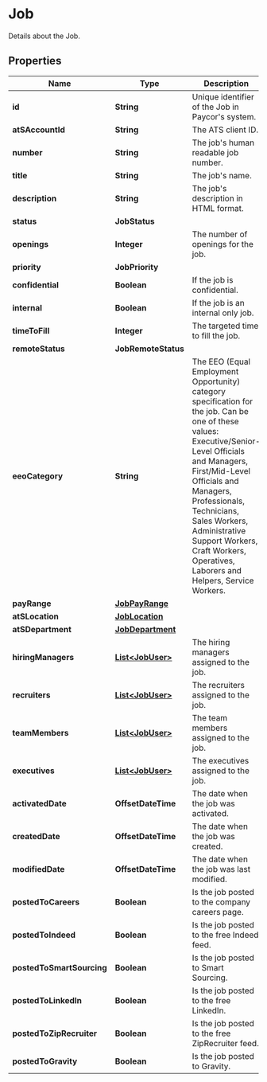 

# Job

Details about the Job.

## Properties

| Name | Type | Description | Notes |
|------------ | ------------- | ------------- | -------------|
|**id** | **String** | Unique identifier of the Job in Paycor&#39;s system. |  [optional] |
|**atSAccountId** | **String** | The ATS client ID. |  [optional] |
|**number** | **String** | The job&#39;s human readable job number. |  [optional] |
|**title** | **String** | The job&#39;s name. |  [optional] |
|**description** | **String** | The job&#39;s description in HTML format. |  [optional] |
|**status** | **JobStatus** |  |  [optional] |
|**openings** | **Integer** | The number of openings for the job. |  [optional] |
|**priority** | **JobPriority** |  |  [optional] |
|**confidential** | **Boolean** | If the job is confidential. |  [optional] |
|**internal** | **Boolean** | If the job is an internal only job. |  [optional] |
|**timeToFill** | **Integer** | The targeted time to fill the job. |  [optional] |
|**remoteStatus** | **JobRemoteStatus** |  |  [optional] |
|**eeoCategory** | **String** | The EEO (Equal Employment Opportunity) category specification for the job. Can be one of these values: Executive/Senior-Level Officials and Managers, First/Mid-Level Officials and Managers, Professionals, Technicians, Sales Workers, Administrative Support Workers, Craft Workers, Operatives, Laborers and Helpers, Service Workers. |  [optional] |
|**payRange** | [**JobPayRange**](JobPayRange.md) |  |  [optional] |
|**atSLocation** | [**JobLocation**](JobLocation.md) |  |  [optional] |
|**atSDepartment** | [**JobDepartment**](JobDepartment.md) |  |  [optional] |
|**hiringManagers** | [**List&lt;JobUser&gt;**](JobUser.md) | The hiring managers assigned to the job. |  [optional] |
|**recruiters** | [**List&lt;JobUser&gt;**](JobUser.md) | The recruiters assigned to the job. |  [optional] |
|**teamMembers** | [**List&lt;JobUser&gt;**](JobUser.md) | The team members assigned to the job. |  [optional] |
|**executives** | [**List&lt;JobUser&gt;**](JobUser.md) | The executives assigned to the job. |  [optional] |
|**activatedDate** | **OffsetDateTime** | The date when the job was activated. |  [optional] |
|**createdDate** | **OffsetDateTime** | The date when the job was created. |  [optional] |
|**modifiedDate** | **OffsetDateTime** | The date when the job was last modified. |  [optional] |
|**postedToCareers** | **Boolean** | Is the job posted to the company careers page. |  [optional] |
|**postedToIndeed** | **Boolean** | Is the job posted to the free Indeed feed. |  [optional] |
|**postedToSmartSourcing** | **Boolean** | Is the job posted to Smart Sourcing. |  [optional] |
|**postedToLinkedIn** | **Boolean** | Is the job posted to the free LinkedIn. |  [optional] |
|**postedToZipRecruiter** | **Boolean** | Is the job posted to the free ZipRecruiter feed. |  [optional] |
|**postedToGravity** | **Boolean** | Is the job posted to Gravity.              |  [optional] |



